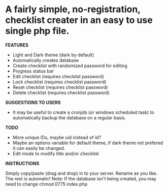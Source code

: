 # A fairly simple, no-registration, checklist creater in an easy to use single php file.

**FEATURES**
- Light and Dark theme (dark by default)
- Automatically creates database
- Create checklist with randomized password for editing
- Progress status bar
- Edit checklist (requires checklist password)
- Lock checklist (requires checklist password)
- Reset checklist (requires checklist password)
- Delete checklist (requires checklist password)


**SUGGESTIONS TO USERS**
- It may be useful to create a cronjob (or windows scheduled task) to automatically backup the database on a regular basis.


**TODO**
- More unique IDs, maybe uid instead of id?
- Maybe an options variable for default theme, if dark theme not prefered it can easily be changed.
- Edit mode to modify title and/or checklist


**INSTRUCTIONS**

Simply copy/paste (drag and drop) in to your server. Rename as you like. The rest is automatic!
Note: If the database isn't being created, you may need to change chmod 0775 index.php
